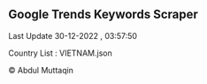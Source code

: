 

## Google Trends Keywords Scraper 
 
Last Update 30-12-2022 , 03:57:50

Country List :
VIETNAM.json



© Abdul Muttaqin 
